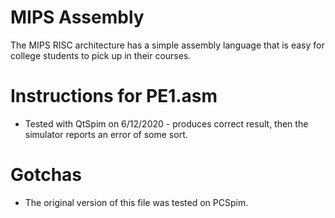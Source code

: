 # MIPS Assembly

The MIPS RISC architecture has a simple assembly language that is easy for college students to pick up in their courses.

# Instructions for PE1.asm

* Tested with QtSpim on 6/12/2020 - produces correct result, then the simulator reports an error of some sort.

# Gotchas

* The original version of this file was tested on PCSpim.
